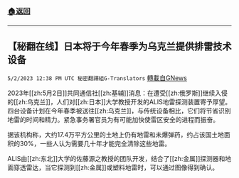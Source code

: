 ###  [:house:返回](README.md)
---


## 【秘翻在线】日本将于今年春季为乌克兰提供排雷技术设备
`5/2/2023 12:38 PM UTC 秘密翻譯組G-Translators` [轉載自GNews](https://gnews.org/articles/1269092)

         

2023年[[zh:5月2日]]共同通信社[[zh:基辅]]消息：在遭受[[zh:俄罗斯]]继续入侵的[[zh:乌克兰]]，人们对[[zh:日本]]大学教授开发的ALIS地雷探测装置寄予厚望。四台设备计划在今年春季被送往[[zh:乌克兰]]，与传统设备相比，它们将节省识别地雷的时间和精力。紧急事务署官员为有可能加快使雷区安全的进程而振奋。

据该机构称，大约17.4万平方公里的土地上仍有地雷和未爆弹药，约占该国土地面积的30%，一些人认为需要几十年才能完全清除这些地雷。

ALIS由[[zh:东北]]大学的佐藤源之教授的团队开发，结合了[[zh:金属]]探测器和地面穿透雷达，当它探测到[[zh:金属]]或塑料地雷时，可以通过图像得到确认。
